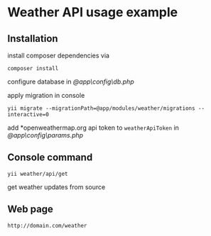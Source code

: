 # Weather API usage example

## Installation

install composer dependencies via

`composer install`

configure database in _@app\config\db.php_

apply migration in console

`yii migrate --migrationPath=@app/modules/weather/migrations --interactive=0`

add *openweathermap.org api token to `weatherApiToken` in _@app\config\params.php_

## Console command

`yii weather/api/get`

get weather updates from source

## Web page

`http://domain.com/weather`
